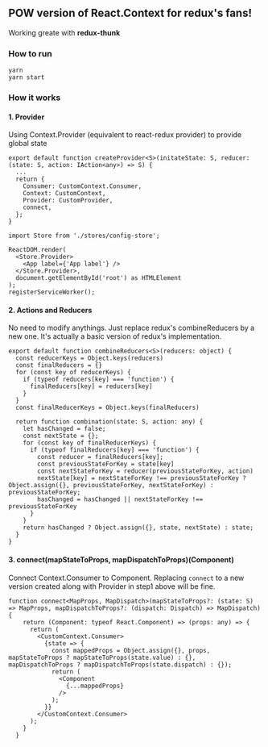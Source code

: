 ## POW version of React.Context for redux's fans!
Working greate with **redux-thunk**

### How to run
```
yarn
yarn start
```

### How it works

#### 1. Provider

Using Context.Provider (equivalent to react-redux provider) to provide global state

```
export default function createProvider<S>(initateState: S, reducer: (state: S, action: IAction<any>) => S) {
  ...
  return {
    Consumer: CustomContext.Consumer,
    Context: CustomContext,
    Provider: CustomProvider,
    connect,
  };
}

import Store from './stores/config-store';

ReactDOM.render(
  <Store.Provider>
    <App label={'App label'} />
  </Store.Provider>,
  document.getElementById('root') as HTMLElement
);
registerServiceWorker();
```

#### 2. Actions and Reducers

No need to modify anythings. Just replace redux's combineReducers by a new one. It's actually a basic version of redux's implementation.

```
export default function combineReducers<S>(reducers: object) {
  const reducerKeys = Object.keys(reducers)
  const finalReducers = {}
  for (const key of reducerKeys) {
    if (typeof reducers[key] === 'function') {
      finalReducers[key] = reducers[key]
    }
  }
  const finalReducerKeys = Object.keys(finalReducers)

  return function combination(state: S, action: any) {
    let hasChanged = false;
    const nextState = {};
    for (const key of finalReducerKeys) {
      if (typeof finalReducers[key] === 'function') {
        const reducer = finalReducers[key];
        const previousStateForKey = state[key]
        const nextStateForKey = reducer(previousStateForKey, action)
        nextState[key] = nextStateForKey !== previousStateForKey ? Object.assign({}, previousStateForKey, nextStateForKey) : previousStateForKey;
        hasChanged = hasChanged || nextStateForKey !== previousStateForKey
      }
    }
    return hasChanged ? Object.assign({}, state, nextState) : state;
  }
}

```

#### 3. connect(mapStateToProps, mapDispatchToProps)(Component)

Connect Context.Consumer to Component. Replacing `connect` to a new version created along with Provider in step1 above will be fine.
```
function connect<MapProps, MapDispatch>(mapStateToProps?: (state: S) => MapProps, mapDispatchToProps?: (dispatch: Dispatch) => MapDispatch){
    return (Component: typeof React.Component) => (props: any) => {
      return (
        <CustomContext.Consumer>
          {state => {
            const mappedProps = Object.assign({}, props, mapStateToProps ? mapStateToProps(state.value) : {}, mapDispatchToProps ? mapDispatchToProps(state.dispatch) : {});
            return (
              <Component
                {...mappedProps}
              />
            );
          }}
        </CustomContext.Consumer>
      );
    }
  }
```
